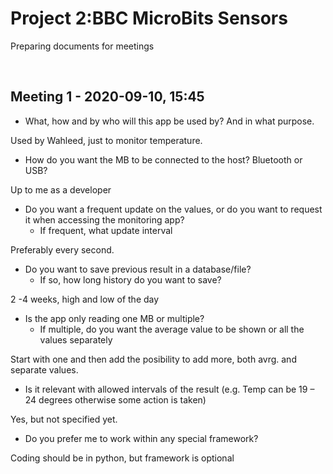 # Project 2:BBC MicroBits Sensors

Preparing documents for meetings

 
## Meeting 1 - 2020-09-10, 15:45
* What, how and by who will this app be used by? And in what purpose.

Used by Wahleed, just to monitor temperature.
* How do you want the MB to be connected to the host? Bluetooth or USB?

Up to me as a developer
* Do you want a frequent update on the values, or do you want to request it when accessing the monitoring app?
    * If frequent, what update interval

Preferably every second.
* Do you want to save previous result in a database/file?
    * If so, how long history do you want to save?

2 -4 weeks, high and low of the day

* Is the app only reading one MB or multiple?
    * If multiple, do you want the average value to be shown or all the values separately

Start with one and then add the posibility to add more, both avrg. and separate values.
* Is it relevant with allowed intervals of the result (e.g. Temp can be 19 – 24 degrees otherwise some action is taken)

Yes, but not specified yet.
* Do you prefer me to work within any special framework?

Coding should be in python, but framework is optional
